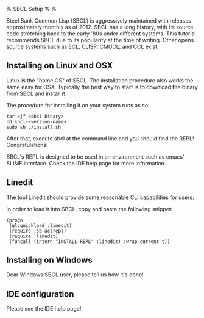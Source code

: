 % SBCL Setup
%
%

Steel Bank Common Lisp (SBCL) is aggressively maintained with releases
approximately monthly as of 2012. SBCL has a long history, with its
source code stretching back to the early '80s under different
systems. This tutorial recommends SBCL due to its popularity at the time
of writing. Other opens source systems such as ECL, CLISP, CMUCL, and
CCL exist.

Installing on Linux and OSX
---

Linux is the "home OS" of SBCL. The installation procedure also works
the same easy for OSX. Typically the best way to start is to download
the binary from [SBCL](http://www.sbcl.org) and install it.

The procedure for installing it on your system runs as so:

```
tar xjf <sbcl-binary>
cd sbcl-<version-name>
sudo sh ./install.sh
```

After that, execute sbcl at the command line and you should find the
REPL! Congratulations!

SBCL's REPL is designed to be used in an environment such as
emacs' SLIME interface. Check the IDE help page for more information.

Linedit
---

The tool Linedit should provide some reasonable CLI capabilities for
users.

In order to load it into SBCL, copy and paste the following snippet:

```
(progn
 (ql:quickload :linedit)
 (require :sb-aclrepl)
 (require :linedit)
 (funcall (intern "INSTALL-REPL" :linedit) :wrap-current t))
```

Installing on Windows
---
Dear Windows SBCL user, please tell us how it's done!


IDE configuration
---
Please see the IDE help page!
